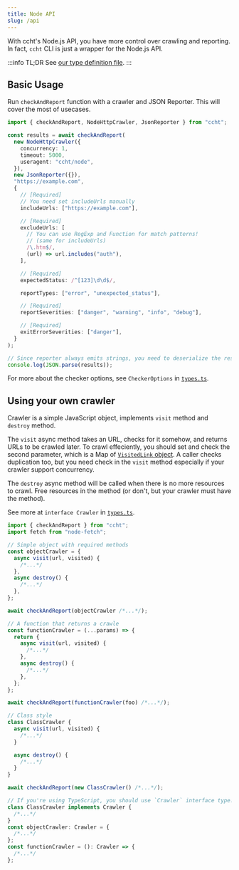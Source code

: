 ```yaml
---
title: Node API
slug: /api
---
```


[types-ts]: https://github.com/pocka/ccht/blob/master/src/types.ts

With ccht's Node.js API, you have more control over crawling and reporting.
In fact, `ccht` CLI is just a wrapper for the Node.js API.

:::info TL;DR
See [our type definition file][types-ts].
:::

## Basic Usage

Run `checkAndReport` function with a crawler and JSON Reporter.
This will cover the most of usecases.

```ts title="Get a result in JSON"
import { checkAndReport, NodeHttpCrawler, JsonReporter } from "ccht";

const results = await checkAndReport(
  new NodeHttpCrawler({
    concurrency: 1,
    timeout: 5000,
    useragent: "ccht/node",
  }),
  new JsonReporter({}),
  "https://example.com",
  {
    // [Required]
    // You need set includeUrls manually
    includeUrls: ["https://example.com"],

    // [Required]
    excludeUrls: [
      // You can use RegExp and Function for match patterns!
      // (same for includeUrls)
      /\.htm$/,
      (url) => url.includes("auth"),
    ],

    // [Required]
    expectedStatus: /^[123]\d\d$/,

    reportTypes: ["error", "unexpected_status"],

    // [Required]
    reportSeverities: ["danger", "warning", "info", "debug"],

    // [Required]
    exitErrorSeverities: ["danger"],
  }
);

// Since reporter always emits strings, you need to deserialize the result.
console.log(JSON.parse(results));
```

For more about the checker options, see `CheckerOptions` in [`types.ts`][types-ts].

## Using your own crawler

Crawler is a simple JavaScript object, implements `visit` method and `destroy` method.

The `visit` async method takes an URL, checks for it somehow, and returns URLs to be crawled later.
To crawl effeciently, you should set and check the second parameter, which is a Map of [`VisitedLink` object](https://github.com/pocka/ccht/blob/master/src/types.ts#L1). A caller checks duplication too, but you need check in the `visit` method especially if your crawler support concurrency.

The `destroy` async method will be called when there is no more resources to crawl.
Free resources in the method (or don't, but your crawler must have the method).

See more at `interface Crawler` in [`types.ts`][types-ts].

```ts title="Ways to implement crawlers"
import { checkAndReport } from "ccht";
import fetch from "node-fetch";

// Simple object with required methods
const objectCrawler = {
  async visit(url, visited) {
    /*...*/
  },
  async destroy() {
    /*...*/
  },
};

await checkAndReport(objectCrawler /*...*/);

// A function that returns a crawle
const functionCrawler = (...params) => {
  return {
    async visit(url, visited) {
      /*...*/
    },
    async destroy() {
      /*...*/
    },
  };
};

await checkAndReport(functionCrawler(foo) /*...*/);

// Class style
class ClassCrawler {
  async visit(url, visited) {
    /*...*/
  }

  async destroy() {
    /*...*/
  }
}

await checkAndReport(new ClassCrawler() /*...*/);

// If you're using TypeScript, you should use `Crawler` interface type.
class ClassCrawler implements Crawler {
  /*...*/
}
const objectCrawler: Crawler = {
  /*...*/
};
const functionCrawler = (): Crawler => {
  /*...*/
};
```

